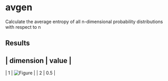 # avgen

Calculate the average entropy of all n-dimensional probability distributions with respect to n

## Results

| dimension | value |
---------------------
|         1 |   ![Figure](https://latex.codecogs.com/png.image?\dpi{110}&space;\bg_white&space;0) |
|         2 |   0.5 |
